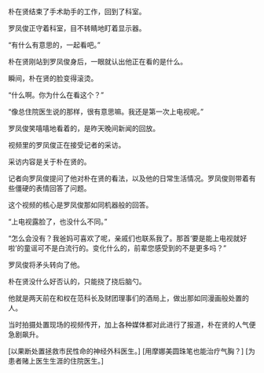 朴在贤结束了手术助手的工作，回到了科室。

罗凤俊正守着科室，目不转睛地盯着显示器。

“有什么有意思的，一起看吧。”

朴在贤刚站到罗凤俊身后，一眼就认出他正在看的是什么。

瞬间，朴在贤的脸变得滚烫。

“什么啊。你为什么在看这个？”

“像总住院医生说的那样，很有意思嘛。我还是第一次上电视呢。”

罗凤俊笑嘻嘻地看着的，是昨天晚间新闻的回放。

视频里的罗凤俊正在接受记者的采访。

采访内容是关于朴在贤的。

记者向罗凤俊提问了他对朴在贤的看法，以及他的日常生活情况。罗凤俊则带着有些僵硬的表情回答了问题。

这个视频的核心是罗凤俊那如同机器般的回答。

“上电视露脸了，也没什么不同。”

“怎么会没有？我爸妈可喜欢了呢，亲戚们也联系我了。那首‘要是能上电视就好啦’的童谣可不是白流行的。变化什么的，前辈您感受到的不是更多吗？”

罗凤俊将矛头转向了他。

朴在贤没什么好否认的，只能挠了挠后脑勺。

他就是两天前在和权在范科长及财团理事们的酒局上，做出那如同漫画般处置的人。

当时拍摄处置现场的视频传开，加上各种媒体都对此进行了报道，朴在贤的人气便急剧飙升。

[以果断处置拯救市民性命的神经外科医生。]
[用摩娜美圆珠笔也能治疗气胸？]
[为患者赌上医生生涯的住院医生。]